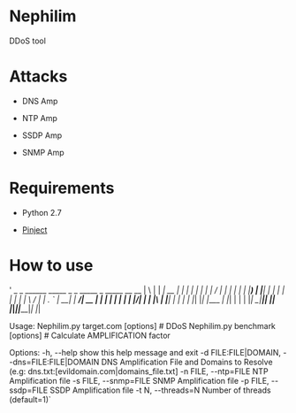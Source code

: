 # Nephilim

DDoS tool

# Attacks
* DNS Amp

* NTP Amp

* SSDP Amp

* SNMP Amp

# Requirements
* Python 2.7

* [Pinject](https://github.com/Vexvain/Pinject/tree/master/)

# How to use	 
'  _   _ ______ _____  _    _ _____ _      _____ __  __ 
  | \ | |  ____|  __ \| |  | |_   _| |    |_   _|  \/  |
  |  \| | |__  | |__) | |__| | | | | |      | | | \  / |
  | . ` |  __| |  ___/|  __  | | | | |      | | | |\/| |
  | |\  | |____| |    | |  | |_| |_| |____ _| |_| |  | |
  |_| \_|______|_|    |_|  |_|_____|______|_____|_|  |_|
                                                       

Usage: 
Nephilim.py target.com [options]        # DDoS
Nephilim.py benchmark [options]         # Calculate AMPLIFICATION factor


Options:
  -h, --help            show this help message and exit
  -d FILE:FILE|DOMAIN, --dns=FILE:FILE|DOMAIN
                        DNS Amplification File and Domains to Resolve (e.g:
                        dns.txt:[evildomain.com|domains_file.txt]
  -n FILE, --ntp=FILE   NTP Amplification file
  -s FILE, --snmp=FILE  SNMP Amplification file
  -p FILE, --ssdp=FILE  SSDP Amplification file
  -t N, --threads=N     Number of threads (default=1)`
